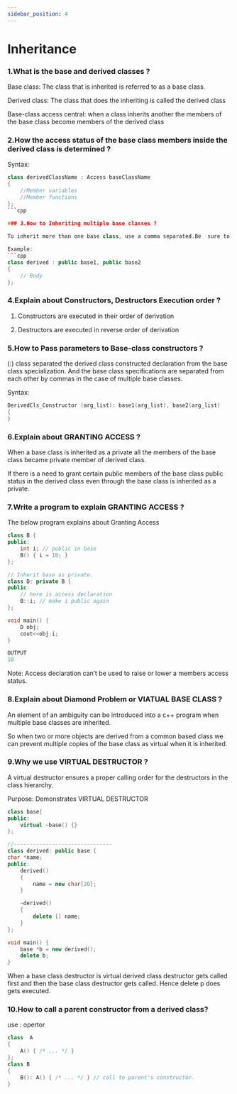 ```yaml
---
sidebar_position: 4
---
```


# Inheritance

### 1.What is the base and derived classes ?

Base class: The class that is inherited is referred to as a base class.
					         
Derived class: The class that does the inheriting is called the derived class
			             
Base-class access central: when a class inherits another the members of the base class become members of the derived class

### 2.How the access status of the base class members inside the derived class is determined ?

Syntax:
```cpp
class derivedClassName : Access baseClassName
{
    //Member variables
    //Member functions  
};
```cpp

### 3.How to Inheriting multiple base classes ?

To inherit more than one base class, use a comma separated.Be  sure to use an access-specifer for each base inherited
					
Example:
```cpp
class derived : public base1, public base2
{
    // Body
};
```

### 4.Explain about Constructors, Destructors Execution order ?

1. Constructors are executed in their order of derivation 
                   
2. Destructors  are executed in reverse order of derivation

### 5.How to Pass parameters to Base-class constructors ?

(:) class separated the derived class constructed declaration from the base class specialization. And the base class specifications are separated from each other by commas in the case of multiple base classes. 
					
Syntax:
```cpp
DerivedCls_Constructor (arg_list): base1(arg_list), base2(arg_list)
{
}
```

### 6.Explain about GRANTING ACCESS ?

When a base class is inherited as a private all the members of the base class became private member of derived class.
                   
If there is a need to grant certain public members of the base class public status in the derived class even through the base class is inherited as a private.

### 7.Write a program to explain GRANTING ACCESS ?

The below program explains about Granting Access 
```cpp
class B	{
public:
    int i; // public in base
    B() { i = 10; }
};

// Inherit base as private.
class D: private B {
public:
    // here is access declaration
    B::i; // make i public again
};

void main()	{
    D obj;        
    cout<<obj.i;
}

OUTPUT
10
```
          
Note: Access declaration  can’t be used to raise or lower a members access status.

### 8.Explain about Diamond Problem or VIATUAL BASE CLASS ?

An element of an ambiguity can be introduced into a c++ program when multiple base classes are inherited.
                   
So when two or more objects are derived from a common based class we can prevent multiple copies of the base class as virtual when it is inherited.

### 9.Why we use VIRTUAL DESTRUCTOR ?

A virtual destructor ensures a proper calling order for the destructors in the class hierarchy. 
					
Purpose: Demonstrates VIRTUAL DESTRUCTOR 
```cpp
class base{
public:
    virtual ~base() {}
};

//-------------------------------
class derived: public base {
char *name;
public:
    derived()
    {
        name = new char[20];
    }

    ~derived()
    {
        delete [] name;
    }
};

void main()	{
    base *b = new derived();
    delete b;
}	
```
          
When a base class destructor is virtual derived class destructor gets called first and then the base class destructor gets called. Hence delete p does gets executed.

### 10.How to call a parent constructor from a derived class?

use : opertor
```cpp
class  A
{
    A() { /* ... */ }
};
class B
{
    B(): A() { /* ... */ } // call to parent's constructor.
}
```
